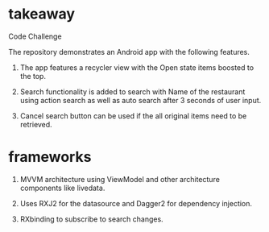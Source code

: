 # takeaway
Code Challenge

The repository demonstrates an Android app with the following features. 

1. The app features a recycler view with the Open state items boosted to the top. 

2. Search functionality is added to search with Name of the restaurant using action search as well 
as auto search after 3 seconds of user input. 

3. Cancel search button can be used if the all original items need to be retrieved. 

# frameworks 

1. MVVM architecture using ViewModel and other architecture components like livedata.

2. Uses RXJ2 for the datasource and Dagger2 for dependency injection. 

3. RXbinding to subscribe to search changes. 
